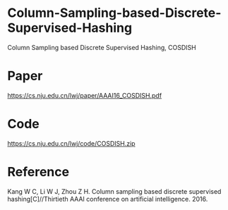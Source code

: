 # Column-Sampling-based-Discrete-Supervised-Hashing
Column Sampling based Discrete Supervised Hashing, COSDISH
# Paper
https://cs.nju.edu.cn/lwj/paper/AAAI16_COSDISH.pdf
# Code
https://cs.nju.edu.cn/lwj/code/COSDISH.zip

# Reference
Kang W C, Li W J, Zhou Z H. Column sampling based discrete supervised hashing[C]//Thirtieth AAAI conference on artificial intelligence. 2016.
